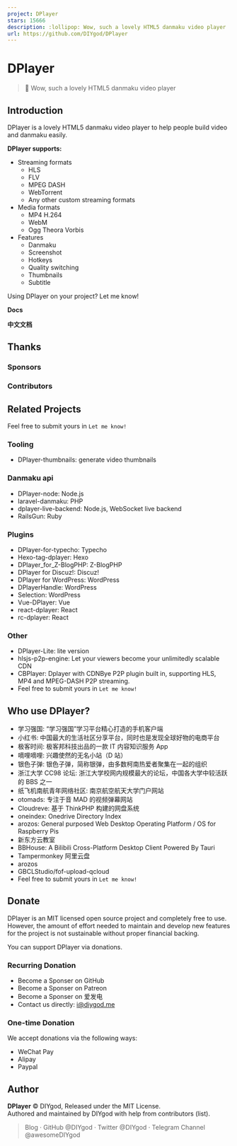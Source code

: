 ```yaml
---
project: DPlayer
stars: 15666
description: :lollipop: Wow, such a lovely HTML5 danmaku video player
url: https://github.com/DIYgod/DPlayer
---
```


DPlayer
=======

> 🍭 Wow, such a lovely HTML5 danmaku video player

Introduction
------------

DPlayer is a lovely HTML5 danmaku video player to help people build video and danmaku easily.

**DPlayer supports:**

-   Streaming formats
    -   HLS
    -   FLV
    -   MPEG DASH
    -   WebTorrent
    -   Any other custom streaming formats
-   Media formats
    -   MP4 H.264
    -   WebM
    -   Ogg Theora Vorbis
-   Features
    -   Danmaku
    -   Screenshot
    -   Hotkeys
    -   Quality switching
    -   Thumbnails
    -   Subtitle

Using DPlayer on your project? Let me know!

**Docs**

**中文文档**

Thanks
------

### Sponsors

### Contributors

Related Projects
----------------

Feel free to submit yours in `Let me know!`

### Tooling

-   DPlayer-thumbnails: generate video thumbnails

### Danmaku api

-   DPlayer-node: Node.js
-   laravel-danmaku: PHP
-   dplayer-live-backend: Node.js, WebSocket live backend
-   RailsGun: Ruby

### Plugins

-   DPlayer-for-typecho: Typecho
-   Hexo-tag-dplayer: Hexo
-   DPlayer\_for\_Z-BlogPHP: Z-BlogPHP
-   DPlayer for Discuz!: Discuz!
-   DPlayer for WordPress: WordPress
-   DPlayerHandle: WordPress
-   Selection: WordPress
-   Vue-DPlayer: Vue
-   react-dplayer: React
-   rc-dplayer: React

### Other

-   DPlayer-Lite: lite version
-   hlsjs-p2p-engine: Let your viewers become your unlimitedly scalable CDN
-   CBPlayer: Dplayer with CDNBye P2P plugin built in, supporting HLS, MP4 and MPEG-DASH P2P streaming.
-   Feel free to submit yours in `Let me know!`

Who use DPlayer?
----------------

-   学习强国: “学习强国”学习平台精心打造的手机客户端
-   小红书: 中国最大的生活社区分享平台，同时也是发现全球好物的电商平台
-   极客时间: 极客邦科技出品的一款 IT 内容知识服务 App
-   嘀哩嘀哩: 兴趣使然的无名小站（D 站）
-   银色子弹: 银色子弹，简称银弹，由多数柯南热爱者聚集在一起的组织
-   浙江大学 CC98 论坛: 浙江大学校网内规模最大的论坛，中国各大学中较活跃的 BBS 之一
-   纸飞机南航青年网络社区: 南京航空航天大学门户网站
-   otomads: 专注于音 MAD 的视频弹幕网站
-   Cloudreve: 基于 ThinkPHP 构建的网盘系统
-   oneindex: Onedrive Directory Index
-   arozos: General purposed Web Desktop Operating Platform / OS for Raspberry Pis
-   新东方云教室
-   BBHouse: A Bilibili Cross-Platform Desktop Client Powered By Tauri
-   Tampermonkey 阿里云盘
-   arozos
-   GBCLStudio/fof-upload-qcloud
-   Feel free to submit yours in `Let me know!`

Donate
------

DPlayer is an MIT licensed open source project and completely free to use. However, the amount of effort needed to maintain and develop new features for the project is not sustainable without proper financial backing.

You can support DPlayer via donations.

### Recurring Donation

-   Become a Sponser on GitHub
-   Become a Sponser on Patreon
-   Become a Sponser on 爱发电
-   Contact us directly: i@diygod.me

### One-time Donation

We accept donations via the following ways:

-   WeChat Pay
-   Alipay
-   Paypal

Author
------

**DPlayer** © DIYgod, Released under the MIT License.  
Authored and maintained by DIYgod with help from contributors (list).

> Blog · GitHub @DIYgod · Twitter @DIYgod · Telegram Channel @awesomeDIYgod
